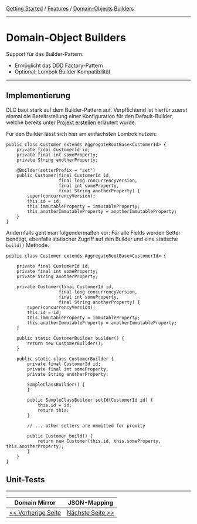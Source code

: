 [Getting Started](../index.md) / [Features](../features.md) / [Domain-Objects Builders](domainobject_builders.md)

<hr/>

# Domain-Object Builders

Support für das Builder-Pattern.
-   Ermöglicht das DDD Factory-Pattern
-   Optional: Lombok Builder Kompatibilität

<hr/>

## Implementierung
DLC baut stark auf dem Builder-Pattern auf.
Verpflichtend ist hierfür zuerst einmal die Bereitrstellung
einer Konfiguration für den Default-Builder,
welche bereits unter [Projekt erstellen](../configuration.md#DomainObjectBuilderProvider) erläutert wurde.

Für den Builder lässt sich hier am einfachsten Lombok nutzen:
```
public class Customer extends AggregateRootBase<CustomerId> {
    private final CustomerId id;
    private final int someProperty;
    private String anotherProperty;
    
    @Builder(setterPrefix = "set")
    public Customer(final CustomerId id,
                    final long concurrencyVersion,
                    final int someProperty,
                    final String anotherProperty) {
        super(concurrencyVersion);
        this.id = id;
        this.immutableProperty = immutableProperty;
        this.anotherImmutableProperty = anotherImmutableProperty;
    }
}
```

Andernfalls geht man folgendermaßen vor:
Für alle Fields werden Setter benötigt, ebenfalls statischer Zugriff
auf den Builder und eine statische `build()` Methode.

```
public class Customer extends AggregateRootBase<CustomerId> {

    private final CustomerId id;
    private final int someProperty;
    private String anotherProperty;

    private Customer(final CustomerId id,
                    final long concurrencyVersion,
                    final int someProperty,
                    final String anotherProperty) {
        super(concurrencyVersion);
        this.id = id;
        this.immutableProperty = immutableProperty;
        this.anotherImmutableProperty = anotherImmutableProperty;
    }

    public static CustomerBuilder builder() {
        return new CustomerBuilder();
    }

    public static class CustomerBuilder {
        private final CustomerId id;
        private final int someProperty;
        private String anotherProperty;

        SampleClassBuilder() {
        }

        public SampleClassBuilder setId(CustomerId id) {
            this.id = id;
            return this;
        }

        // ... other setters are ommitted for previty

        public Customer build() {
            return new Customer(this.id, this.someProperty, this.anotherProperty);
        }
    }
}
```

## Unit-Tests

<hr/>

|            **Domain Mirror**             |           **JSON-Mapping**            |
|:----------------------------------------:|:-------------------------------------:|
| [<< Vorherige Seite](./domain_mirror.md) | [Nächste Seite >>](./json_mapping.md) |
